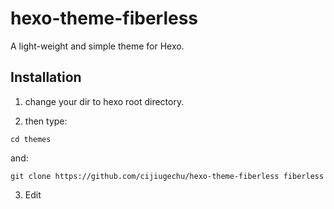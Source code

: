 # hexo-theme-fiberless

A light-weight and simple theme for Hexo.

## Installation

1. change your dir to hexo root directory.

2. then type:
   
```
cd themes
```
and:

```
git clone https://github.com/cijiugechu/hexo-theme-fiberless fiberless
```
3. Edit 
